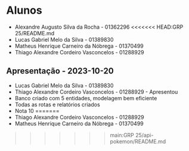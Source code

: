 # Alunos

* Alexandre Augusto Silva da Rocha - 01362296
<<<<<<< HEAD:GRP 25/README.md
* Lucas Gabriel Melo da Silva - 01389830
* Matheus Henrique Carneiro da Nóbrega - 01370499
* Thiago Alexandre Cordeiro Vasconcelos  - 01288929

## Apresentação - 2023-10-20

* Lucas Gabriel Melo da Silva - 01389830
* Thiago Alexandre Cordeiro Vasconcelos  - 01288929 - Apresentou
* Banco criado com 5 entidades, modelagem bem eficiente
* Todas as rotas e relatórios criados
* Nota 10
=======
* Thiago Alexandre Cordeiro Vasconcelos  - 01288929
* Matheus Henrique Carneiro da Nóbrega - 01370499
>>>>>>> main:GRP 25/api-pokemon/README.md
